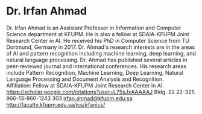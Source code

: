 # Dr. Irfan Ahmad

Dr. Irfan Ahmad is an Assistant Professor in Information and Computer Science department at KFUPM. He is also a fellow at SDAIA-KFUPM Joint Research Center in AI. He received his PhD in Computer Science from TU Dortmund, Germany in 2017. Dr. Ahmad's research interests are in the areas of AI and pattern recognition including machine learning, deep learning, and natural language processing. Dr. Ahmad has published several articles in peer-reviewed journal and international conferences. His research areas include
Pattern Recognition,
Machine Learning,
Deep Learning,
Natural Language Processing and
Document Analysis and Recognition.
Affiliation: Fellow at SDAIA-KFUPM Joint Research Center in AI.
https://scholar.google.com/citations?user=L75sJxAAAAAJ
Bldg. 22
22-325
966-13-860-1243
303
irfan.ahmad@kfupm.edu.sa
http://faculty.kfupm.edu.sa/ics/irfanics/